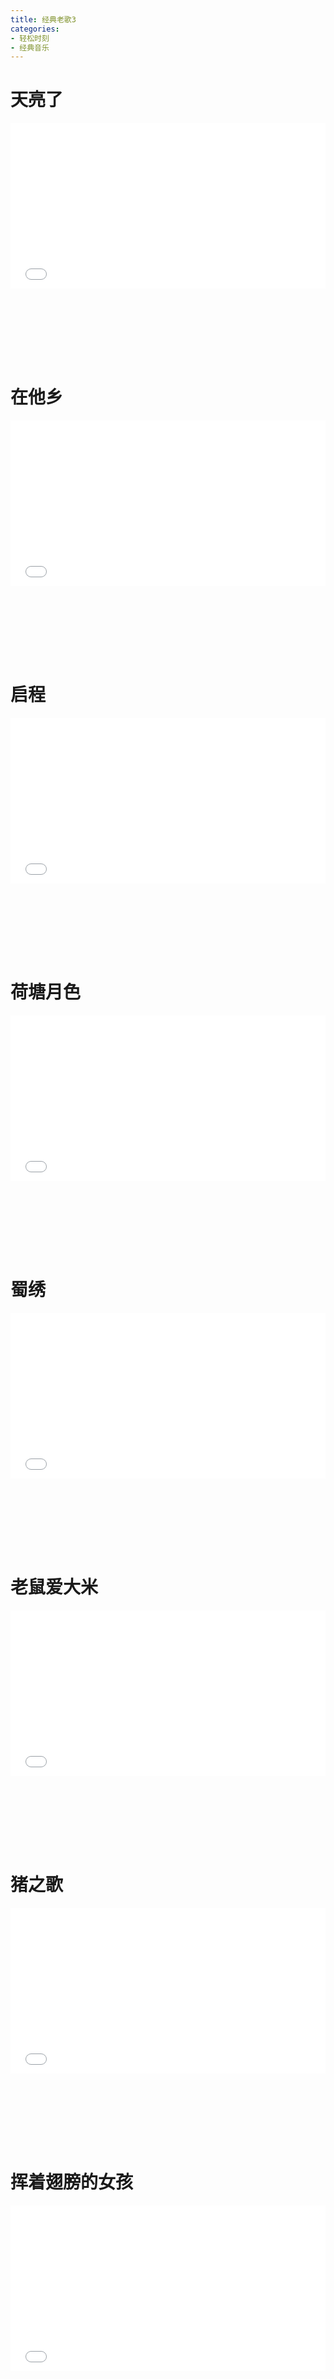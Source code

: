 ```yaml
---
title: 经典老歌3
categories: 
- 轻松时刻
- 经典音乐
---
```


# 天亮了

<div style="position: relative; width: 100%; height: 0; padding-bottom: 75%;">
<iframe src="//player.bilibili.com/player.html?aid=89066493&bvid=BV1Z7411g7UF&cid=152132412&page=1&high_quality=1&danmaku=0" scrolling="no" border="0" frameborder="no" framespacing="0" allowfullscreen="true" style="position: absolute; width: 100%; height: 70%; Left: 0; top: 0;"></iframe></div>

# 在他乡

<div style="position: relative; width: 100%; height: 0; padding-bottom: 75%;">
<iframe src="//player.bilibili.com/player.html?aid=9453417&bvid=BV1Qx411D7Kp&cid=15622313&page=1&high_quality=1&danmaku=0" scrolling="no" border="0" frameborder="no" framespacing="0" allowfullscreen="true" style="position: absolute; width: 100%; height: 70%; Left: 0; top: 0;"></iframe></div>

# 启程

<div style="position: relative; width: 100%; height: 0; padding-bottom: 75%;">
<iframe src="//player.bilibili.com/player.html?aid=810730548&bvid=BV1z34y1v7r6&cid=575816387&page=1&high_quality=1&danmaku=0" scrolling="no" border="0" frameborder="no" framespacing="0" allowfullscreen="true" style="position: absolute; width: 100%; height: 70%; Left: 0; top: 0;"></iframe></div>

# 荷塘月色

<div style="position: relative; width: 100%; height: 0; padding-bottom: 75%;">
<iframe src="//player.bilibili.com/player.html?aid=929884283&bvid=BV1RK4y127KM&cid=320291724&page=1&high_quality=1&danmaku=0" scrolling="no" border="0" frameborder="no" framespacing="0" allowfullscreen="true" style="position: absolute; width: 100%; height: 70%; Left: 0; top: 0;"></iframe></div>

# 蜀绣

<div style="position: relative; width: 100%; height: 0; padding-bottom: 75%;">
<iframe src="//player.bilibili.com/player.html?aid=37626535&bvid=BV1Ct411S7Wm&cid=66152534&page=1&high_quality=1&danmaku=0" scrolling="no" border="0" frameborder="no" framespacing="0" allowfullscreen="true" style="position: absolute; width: 100%; height: 70%; Left: 0; top: 0;"></iframe></div>

# 老鼠爱大米

<div style="position: relative; width: 100%; height: 0; padding-bottom: 75%;">
<iframe src="//player.bilibili.com/player.html?aid=200571379&bvid=BV1Pz411q7Cn&cid=189147229&page=1&high_quality=1&danmaku=0" scrolling="no" border="0" frameborder="no" framespacing="0" allowfullscreen="true" style="position: absolute; width: 100%; height: 70%; Left: 0; top: 0;"></iframe></div>

# 猪之歌

<div style="position: relative; width: 100%; height: 0; padding-bottom: 75%;">
<iframe src="//player.bilibili.com/player.html?aid=424556944&bvid=BV1y341157kH&cid=544186274&page=1&high_quality=1&danmaku=0" scrolling="no" border="0" frameborder="no" framespacing="0" allowfullscreen="true" style="position: absolute; width: 100%; height: 70%; Left: 0; top: 0;"></iframe></div>

# 挥着翅膀的女孩

<div style="position: relative; width: 100%; height: 0; padding-bottom: 75%;">
<iframe src="//player.bilibili.com/player.html?aid=249692926&bvid=BV12v411K7Z7&cid=383434943&page=1&high_quality=1&danmaku=0" scrolling="no" border="0" frameborder="no" framespacing="0" allowfullscreen="true" style="position: absolute; width: 100%; height: 70%; Left: 0; top: 0;"></iframe></div>

# 丁香花

<div style="position: relative; width: 100%; height: 0; padding-bottom: 75%;">
<iframe src="//player.bilibili.com/player.html?aid=11829354&bvid=BV1Xx411B7a6&cid=19533770&page=1&high_quality=1&danmaku=0" scrolling="no" border="0" frameborder="no" framespacing="0" allowfullscreen="true" style="position: absolute; width: 100%; height: 70%; Left: 0; top: 0;"></iframe></div>

# 白狐

<div style="position: relative; width: 100%; height: 0; padding-bottom: 75%;">
<iframe src="//player.bilibili.com/player.html?aid=249388502&bvid=BV1tv411E7gV&cid=376378515&page=1&high_quality=1&danmaku=0" scrolling="no" border="0" frameborder="no" framespacing="0" allowfullscreen="true" style="position: absolute; width: 100%; height: 70%; Left: 0; top: 0;"></iframe></div>